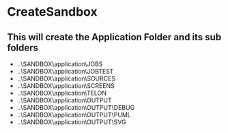 # CreateSandbox
## This will create the Application Folder and its sub folders
- ..\SANDBOX\application\JOBS
- ..\SANDBOX\application\JOBTEST
- ..\SANDBOX\application\SOURCES
- ..\SANDBOX\application\SCREENS
- ..\SANDBOX\application\TELON
- ..\SANDBOX\application\OUTPUT
- ..\SANDBOX\application\OUTPUT\DEBUG
- ..\SANDBOX\application\OUTPUT\PUML
- ..\SANDBOX\application\OUTPUT\SVG
